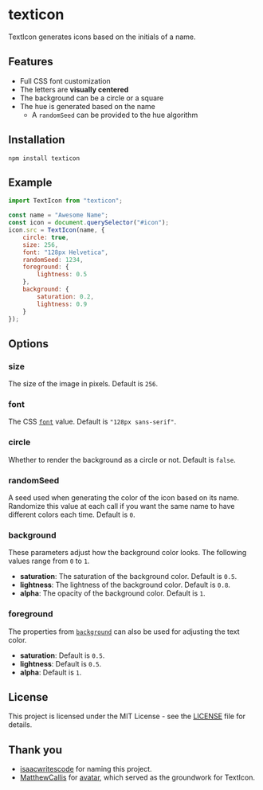 # texticon

TextIcon generates icons based on the initials of a name. 


## Features

- Full CSS font customization
- The letters are **visually centered**
- The background can be a circle or a square
- The hue is generated based on the name
    - A `randomSeed` can be provided to the hue algorithm


## Installation

    npm install texticon


## Example

```javascript
import TextIcon from "texticon";

const name = "Awesome Name";
const icon = document.querySelector("#icon");
icon.src = TextIcon(name, {
    circle: true,
    size: 256,
    font: "128px Helvetica",
    randomSeed: 1234,
    foreground: {
        lightness: 0.5
    },
    background: {
        saturation: 0.2,
        lightness: 0.9
    }
});
```


## Options

### size

The size of the image in pixels. 
Default is `256`.

### font

The CSS [`font`](https://developer.mozilla.org/en-US/docs/Web/CSS/font) value. 
Default is `"128px sans-serif"`.

### circle

Whether to render the background as a circle or not. 
Default is `false`.

### randomSeed

A seed used when generating the color of the icon based on its name.
Randomize this value at each call if you want the same name to have different colors each time.
Default is `0`.

### background

These parameters adjust how the background color looks. The following values range from `0` to `1`.

- **saturation**: The saturation of the background color. Default is `0.5`.
- **lightness**: The lightness of the background color. Default is `0.8`.
- **alpha**: The opacity of the background color. Default is `1`.

### foreground

The properties from [`background`](#background) can also be used for adjusting the text color.

- **saturation**: Default is `0.5`.
- **lightness**: Default is `0.5`.
- **alpha**: Default is `1`.


## License

This project is licensed under the MIT License - see the [LICENSE](LICENSE) file for details.


## Thank you

- [isaacwritescode](https://github.com/isaacwritescode/) for naming this project.
- [MatthewCallis](https://github.com/MatthewCallis/) for [avatar](https://github.com/MatthewCallis/avatar), which served as the groundwork for TextIcon.
